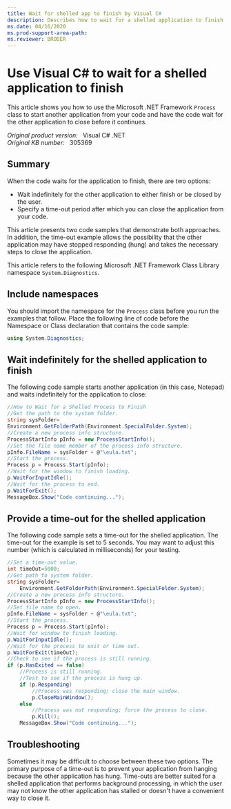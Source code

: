 ```yaml
---
title: Wait for shelled app to finish by Visual C#
description: Describes how to wait for a shelled application to finish by using Visual C#. Also provides a code sample to illustrate how to do this task.
ms.date: 04/16/2020
ms.prod-support-area-path: 
ms.reviewer: BRODER
---
```

# Use Visual C# to wait for a shelled application to finish

This article shows you how to use the Microsoft .NET Framework `Process` class to start another application from your code and have the code wait for the other application to close before it continues.

_Original product version:_ &nbsp; Visual C# .NET  
_Original KB number:_ &nbsp; 305369

## Summary

When the code waits for the application to finish, there are two options:

- Wait indefinitely for the other application to either finish or be closed by the user.
- Specify a time-out period after which you can close the application from your code.

This article presents two code samples that demonstrate both approaches. In addition, the time-out example allows the possibility that the other application may have stopped responding (hung) and takes the necessary steps to close the application.

This article refers to the following Microsoft .NET Framework Class Library namespace `System.Diagnostics`.

## Include namespaces

You should import the namespace for the `Process` class before you run the examples that follow. Place the following line of code before the Namespace or Class declaration that contains the code sample:

```csharp
using System.Diagnostics;
```

## Wait indefinitely for the shelled application to finish

The following code sample starts another application (in this case, Notepad) and waits indefinitely for the application to close:

```csharp
//How to Wait for a Shelled Process to Finish
//Get the path to the system folder.
string sysFolder=
Environment.GetFolderPath(Environment.SpecialFolder.System);
//Create a new process info structure.
ProcessStartInfo pInfo = new ProcessStartInfo();
//Set the file name member of the process info structure.
pInfo.FileName = sysFolder + @"\eula.txt";
//Start the process.
Process p = Process.Start(pInfo);
//Wait for the window to finish loading.
p.WaitForInputIdle();
//Wait for the process to end.
p.WaitForExit();
MessageBox.Show("Code continuing...");
```

## Provide a time-out for the shelled application

The following code sample sets a time-out for the shelled application. The time-out for the example is set to 5 seconds. You may want to adjust this number (which is calculated in milliseconds) for your testing.

```csharp
//Set a time-out value.
int timeOut=5000;
//Get path to system folder.
string sysFolder=
    Environment.GetFolderPath(Environment.SpecialFolder.System);
//Create a new process info structure.
ProcessStartInfo pInfo = new ProcessStartInfo();
//Set file name to open.
pInfo.FileName = sysFolder + @"\eula.txt";
//Start the process.
Process p = Process.Start(pInfo);
//Wait for window to finish loading.
p.WaitForInputIdle();
//Wait for the process to exit or time out.
p.WaitForExit(timeOut);
//Check to see if the process is still running.
if (p.HasExited == false)
    //Process is still running.
    //Test to see if the process is hung up.
    if (p.Responding)
        //Process was responding; close the main window.
        p.CloseMainWindow();
    else
        //Process was not responding; force the process to close.
        p.Kill();
    MessageBox.Show("Code continuing...");
```

## Troubleshooting

Sometimes it may be difficult to choose between these two options. The primary purpose of a time-out is to prevent your application from hanging because the other application has hung. Time-outs are better suited for a shelled application that performs background processing, in which the user may not know the other application has stalled or doesn't have a convenient way to close it.
